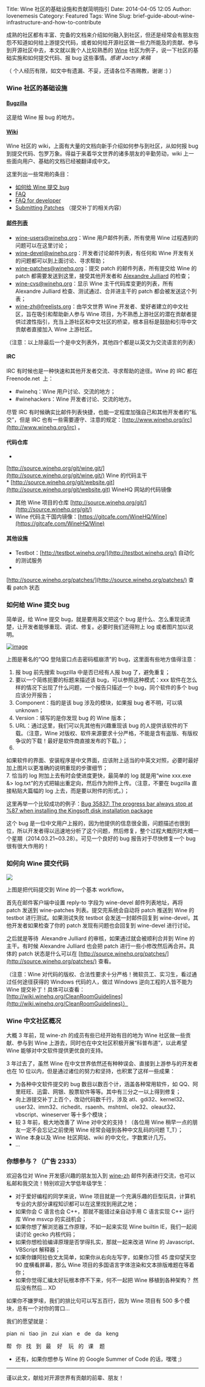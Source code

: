 Title: Wine 社区的基础设施和贡献简明指引
Date: 2014-04-05 12:05
Author: lovenemesis
Category: Featured
Tags: Wine
Slug: brief-guide-about-wine-infrastructure-and-how-to-contribute

成熟的社区都有丰富、完备的文档来介绍如何融入到社区，但还是经常会有朋友抱怨不知道如何给上游提交代码，或者如何给开源社区做一些力所能及的贡献、参与到开源社区中去，本文就以我个人比较熟悉的
[Wine](http://www.winehq.org/)
社区为例子，说一下社区的基础实施和如何提交代码、报 bug 这些事情。*感谢
Jactry 来稿*

（ 个人经历有限，如文中有遗漏、不妥，还请各位不吝赐教，谢谢 :) ）

### Wine 社区的基础设施

#### [Bugzilla](http://bugs.winehq.org/)

这是给 Wine 报 bug 的地方。

#### [Wiki](http://wiki.winehq.org/)

Wine 社区的 wiki，上面有大量的文档向新手介绍如何参与到社区，从如何报 bug
到提交代码、包罗万象。得益于来着华文世界的诸多朋友的辛勤劳动，wiki
上一些面向用户、基础的文档已经被翻译成中文。

这里列出一些常用的条目：

* [如何给 Wine 提交 bug](http://wiki.winehq.org/bug%E6%8A%A5%E5%91%8A)  
* [FAQ](http://wiki.winehq.org/FAQ\_zhcn)  
* [FAQ for developer](http://wiki.winehq.org/DeveloperFaq)  
* [Submitting Patches](http://wiki.winehq.org/SubmittingPatches)
（提交补丁的相关内容）

#### [邮件列表](http://www.winehq.org/forums)

* wine-users@winehq.org：Wine 用户邮件列表，所有使用 Wine
过程遇到的问题可以在这里讨论；  
* wine-devel@winehq.org：开发者讨论邮件列表，有任何和 Wine
开发有关的问题都可以到上面讨论、寻求帮助；  
* wine-patches@winehq.org：提交 patch 的邮件列表，所有提交给 Wine 的
patch 都需要发送到这里，接受其他开发者和 [Alexandre
Julliard](http://wiki.winehq.org/AlexandreJulliard) 的检查；  
* wine-cvs@winehq.org：显示 Wine 主干代码库变更的列表，所有 Alexandre
Julliard 检查、测试通过、合并进主干的 patch 都会被发送这个列表；  
* wine-zh@freelists.org：由华文世界 Wine
开发者、爱好者建立的中文社区，旨在吸引和帮助新人参与 Wine
项目，为不熟悉上游社区的潜在贡献者提供过渡性指引，充当上游社区和中文社区的桥梁，根本目标是鼓励和引导中文贡献者直接加入
Wine 上游社区。

（注意：以上除最后一个是中文列表外，其他四个都是以英文为交流语言的列表）

#### IRC

IRC 有时候也是一种快速和其他开发者交流、寻求帮助的途径。Wine 的 IRC 都在
Freenode.net  上：

* #winehq：Wine 用户讨论、交流的地方；  
* #winehackers：Wine 开发者讨论、交流的地方。

尽管 IRC
有时候确实比邮件列表快捷，也能一定程度加强自己和其他开发者的“私交”，但是
IRC
也有一些需要遵守、注意的规定：[http://www.winehq.org/irc](http://www.winehq.org/irc)
。

#### 代码仓库

*
[http://source.winehq.org/git/wine.git/](http://source.winehq.org/git/wine.git/)
Wine 的代码主干  
*
[http://source.winehq.org/git/website.git](http://source.winehq.org/git/website.git)
WineHQ 网站的代码镜像  
* 其他 Wine 项目的仓库
[http://source.winehq.org/git/](http://source.winehq.org/git/)  
* Wine
代码主干国内镜像：[https://gitcafe.com/WineHQ/Wine](https://gitcafe.com/WineHQ/Wine)

#### 其他设施

* Testbot：[http://testbot.winehq.org/](http://testbot.winehq.org/)
自动化的测试服务  
*
[http://source.winehq.org/patches/](http://source.winehq.org/patches/)
查看 patch 状态

### 如何给 Wine 提交 bug

简单说，给 Wine 提交 bug，就是要用英文把这个 bug
是什么、怎么重现说清楚，让开发者能够重现、调试、修复。必要时我们还得附上
log 或者图片加以说明。

[![image](http://lt-file.b0.upaiyun.com/files/2014/04/wpid-wp-1396670507779.png "wp-1396670507779")](http://lt-file.b0.upaiyun.com/files/2014/04/wpid-wp-1396670507779.png)

上图是著名的“QQ 登陆窗口点击密码框崩溃”的 bug，这里面有些地方值得注意：

1. 报 bug 前先搜索 bugzilla 中是否已经有人报 bug 了，避免重复；  
2. 要以一个简练扼要的标题来描述该 bug，可以参照这种模式：xxx
软件在怎么样的情况下出现了什么问题，一个报告只描述一个
bug，同个软件的多个 bug 应该分开报告；  
3. Component：指的是该 bug 涉及的模块，如果报 bug 者不明，可以填
unknown；  
4. Version：填写的是你发现 bug 的 Wine 版本；  
5. URL：通过这里，我们可以先其他有兴趣重现该 bug
的人提供该软件的下载。（注意，Wine
对版权、软件来源要求十分严格，不能是含有盗版、有版权争议的下载！最好是软件商直接发布的下载。）；  
6.
如果软件的界面、安装程序是中文界面，应该附上适当的中英文对照，必要时最好加上图片以更准确的说明重现的步骤细节；  
7. 恰当的 log 附加上去有时会使进度更快，最简单的 log 就是用“wine
xxx.exe &> log.txt”的方式把输出重定向，然后作为附件上传。（注意，不要在
bugzilla 直接粘贴大篇幅的 log 上去，而是要以附件的形式。）；

这里再举一个比较成功的例子：[Bug 35837: The progress bar always stop at
%87 when installing the Kingsoft disk installation
package](http://bugs.winehq.org/show\_bug.cgi?id=35837)

这个 bug
是一位中文用户上报的，因为他提供的信息很全面，问题描述也很到位，所以开发者得以迅速地分析了这个问题，然后修复，整个过程大概历时大概一个星期（2014.03.21~03.28）。可见一个良好的
bug 报告对于尽快修复一个 bug 很有很大作用的！

### 如何向 Wine 提交代码

![](http://jactry.com/post/2014/04/04/093335/workflow.png)

上图是把代码提交到 Wine 的一个基本 workflow。

首先在邮件客户端中设置 reply-to 字段为 wine-devel 邮件列表地址，再将
patch 发送到 wine-patches 列表。提交完系统会自动将 patch 推送到 Wine 的
testbot 进行测试。如果测试失败 testbot 会发送一封邮件回复到
wine-devel，其他开发者如果检查了你的 patch 发现有问题也会回复到
wine-devel 进行讨论。

之后就是等待  Alexandre Julliard 的审核，如果通过就会被顺利合并到 Wine
的主干。有时候 Alexandre Julliard 也会把 patch
进行一些小修改然后再合并。具体的 patch 状态是什么可以在
[http://source.winehq.org/patches/](http://source.winehq.org/patches/)
查看。

（注意：Wine
对代码的版权、合法性要求十分严格！微软员工、实习生，看过通过任何途径获得的
Windows 代码的人，做过 Windows 逆向工程的人皆不能为 Wine
提交补丁！具体可以查看：[http://wiki.winehq.org/CleanRoomGuidelines](http://wiki.winehq.org/CleanRoomGuidelines)）

### Wine 中文社区概况

大概 3 年前，现 wine-zh 的成员有些已经开始有目的地为 Wine
社区做一些贡献、参与到 Wine
上游去，同时也在中文社区积极开展“科普布道”，以此希望 Wine
能够对中文软件提供更优良的支持。

3 年过去了，虽然 Wine
在中文世界依然还有种种误会、直接到上游参与的开发者也在 10
位以内，但是通过诸位的努力和坚持，也积累了这样一些成果：

* 为各种中文软件提交的 bug 数目以数百个计，涵盖各种常用软件，如
QQ、阿里旺旺、迅雷、网银、股票软件等等。其中有三分之一以上得到修复；  
* 向上游提交补丁上百个，改动代码数千行，涉及
atl、gdi32、kernel32、user32、imm32、richedit、rsaenh、mshtml、ole32、oleaut32、vbscript、wineserver
等十多个模块；  
* 较 3 年前，极大地改善了 Wine 对中文的支持！（各位用 Wine
稍早一点的朋友一定不会忘记之前使用 Wine 经常会碰到各种中文乱码的问题
T\_T）；  
* Wine 本身以及 Wine 社区网站、wiki 的中文化，字数累计几万。  
* ...

### 你想参与？（广告 2333）

欢迎各位对 Wine 开发感兴趣的朋友加入到
[wine-zh](http://www.freelists.org/list/wine-zh)
邮件列表进行交流，也可以私邮和我交流！特别欢迎大学低年级学生：

* 对于爱好编程的同学来说，Wine
项目就是一个充满乐趣的巨型玩具，计算机专业的大部分课程知识都可以在这里找到用武之地；  
* 如果你会 C 语言也会 C++，那就不能错过亲自动手用 C 语言实现 C++
运行库 Wine msvcp 的实战机会；  
* 如果你想了解浏览器工作原理，不如一起来实现 Wine builtin
IE，我们一起阅读讨论 gecko 内核代码；  
* 如果你想检验编译原理是否学得扎实，那就一起来改进 Wine 的
Javascript、VBScript 解释器；  
* 如果你嫌阿拉伯文太简单，如果你从右向左写字，如果你习惯 45 度仰望天空
90 度横看屏幕，那么 Wine 项目的多国语言字体渲染和文本排版难题在等着你；  
* 如果你觉得汇编太好玩根本停不下来，何不一起把 Wine 移植到各种架构？
然后没有然后... XD

如果你不嫌罗嗦，我们的排比句可以写五百行，因为 Wine 项目有 500
多个模块，总有一个对你的胃口...

我们的愿望就是：

pian  ni   tiao  jin   zui  xian   e   de   da   keng

帮   你   找   到   最    好    玩   的   课    题

* 还有，如果你想参与 Wine 的 Google Summer of Code 的话，嘿嘿 ;)

---  
谨以此文，献给对开源世界有贡献的前辈、朋友！
